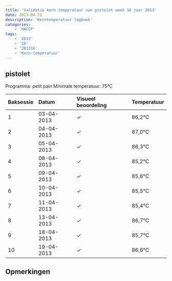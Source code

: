 ```yaml
---
title: 'Validatie kern temperatuur van pistolet week 16 jaar 2013'
date: 2013-04-21
description: 'Kerntemperatuur logboek'
categories:
    - 'HACCP'
tags:
    - '2013'
    - '16'
    - '201316'
    - 'Kern-temperatuur'
---
```


## pistolet

Programma: petit pain
Minimale temperatuur: 75°C

| Baksessie | Datum | Visueel beoordeling | Temperatuur |
|:---|:---|:---|:---|
| 1 | 03-04-2013 | &check; | 86,2°C |
| 2 | 04-04-2013 | &check; | 87,0°C |
| 3 | 05-04-2013 | &check; | 86,3°C |
| 4 | 08-04-2013 | &check; | 85,2°C |
| 5 | 09-04-2013 | &check; | 85,8°C |
| 6 | 10-04-2013 | &check; | 85,5°C |
| 7 | 11-04-2013 | &check; | 85,4°C |
| 8 | 13-04-2013 | &check; | 86,7°C |
| 9 | 18-04-2013 | &check; | 85,7°C |
| 10 | 19-04-2013 | &check; | 86,6°C |

## Opmerkingen


